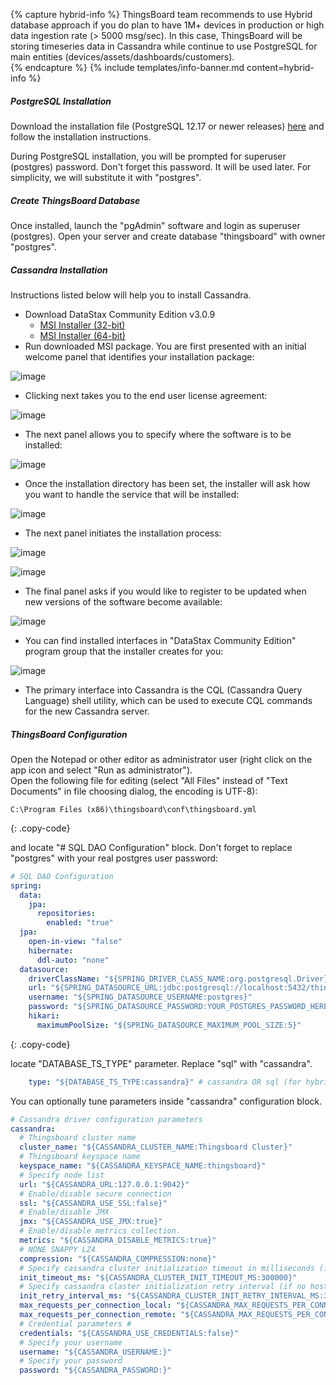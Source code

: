 {% capture hybrid-info %}
ThingsBoard team recommends to use Hybrid database approach if you do plan to have 1M+ devices in production or high data ingestion rate (> 5000 msg/sec).
In this case, ThingsBoard will be storing timeseries data in Cassandra while continue to use PostgreSQL for main entities (devices/assets/dashboards/customers).  
{% endcapture %}
{% include templates/info-banner.md content=hybrid-info %}

##### PostgreSQL Installation

Download the installation file (PostgreSQL 12.17 or newer releases) [here](https://www.enterprisedb.com/downloads/postgres-postgresql-downloads#windows) and follow the installation instructions.

During PostgreSQL installation, you will be prompted for superuser (postgres) password.
Don't forget this password. It will be used later. For simplicity, we will substitute it with "postgres".

##### Create ThingsBoard Database

Once installed, launch the "pgAdmin" software and login as superuser (postgres). 
Open your server and create database "thingsboard" with owner "postgres".

##### Cassandra Installation

Instructions listed below will help you to install Cassandra.

- Download DataStax Community Edition v3.0.9
    - [MSI Installer (32-bit)](http://downloads.datastax.com/community/datastax-community-32bit_3.0.9.msi)
    - [MSI Installer (64-bit)](http://downloads.datastax.com/community/datastax-community-64bit_3.0.9.msi)
- Run downloaded MSI package. You are first presented with an initial welcome panel that identifies your installation package:

 ![image](/images/user-guide/install/windows/windows-cassandra-1.png)
 
- Clicking next takes you to the end user license agreement:
 
 ![image](/images/user-guide/install/windows/windows-cassandra-2.png)
 
- The next panel allows you to specify where the software is to be installed:
   
 ![image](/images/user-guide/install/windows/windows-cassandra-3.png)

- Once the installation directory has been set, the installer will ask how you want to handle the service that will be installed:

 ![image](/images/user-guide/install/windows/windows-cassandra-4.png)

- The next panel initiates the installation process:

 ![image](/images/user-guide/install/windows/windows-cassandra-5.png)
 
 ![image](/images/user-guide/install/windows/windows-cassandra-6.png)

- The final panel asks if you would like to register to be updated when new versions of the software become available:

 ![image](/images/user-guide/install/windows/windows-cassandra-7.png)
 
- You can find installed interfaces in "DataStax Community Edition" program group that the installer creates for you:

 ![image](/images/user-guide/install/windows/windows-cassandra-8.png)
 
- The primary interface into Cassandra is the CQL (Cassandra Query Language) shell utility, which can be used to execute CQL commands for the new Cassandra server.

##### ThingsBoard Configuration

Open the Notepad or other editor as administrator user (right click on the app icon and select "Run as administrator").  
Open the following file for editing (select "All Files" instead of "Text Documents" in file choosing dialog, the encoding is UTF-8):

```text 
C:\Program Files (x86)\thingsboard\conf\thingsboard.yml
``` 
{: .copy-code}


and locate "# SQL DAO Configuration" block. Don't forget to replace "postgres" with your real postgres user password:

```yml
# SQL DAO Configuration
spring:
  data:
    jpa:
      repositories:
        enabled: "true"
  jpa:
    open-in-view: "false"
    hibernate:
      ddl-auto: "none"
  datasource:
    driverClassName: "${SPRING_DRIVER_CLASS_NAME:org.postgresql.Driver}"
    url: "${SPRING_DATASOURCE_URL:jdbc:postgresql://localhost:5432/thingsboard}"
    username: "${SPRING_DATASOURCE_USERNAME:postgres}"
    password: "${SPRING_DATASOURCE_PASSWORD:YOUR_POSTGRES_PASSWORD_HERE}"
    hikari:
      maximumPoolSize: "${SPRING_DATASOURCE_MAXIMUM_POOL_SIZE:5}"
``` 
{: .copy-code}

locate "DATABASE_TS_TYPE" parameter. Replace "sql" with "cassandra".

```yml
    type: "${DATABASE_TS_TYPE:cassandra}" # cassandra OR sql (for hybrid mode, only this value should be cassandra)
```

You can optionally tune parameters inside "cassandra" configuration block.

```yml
# Cassandra driver configuration parameters
cassandra:
  # Thingsboard cluster name
  cluster_name: "${CASSANDRA_CLUSTER_NAME:Thingsboard Cluster}"
  # Thingsboard keyspace name
  keyspace_name: "${CASSANDRA_KEYSPACE_NAME:thingsboard}"
  # Specify node list
  url: "${CASSANDRA_URL:127.0.0.1:9042}"
  # Enable/disable secure connection
  ssl: "${CASSANDRA_USE_SSL:false}"
  # Enable/disable JMX
  jmx: "${CASSANDRA_USE_JMX:true}"
  # Enable/disable metrics collection.
  metrics: "${CASSANDRA_DISABLE_METRICS:true}"
  # NONE SNAPPY LZ4
  compression: "${CASSANDRA_COMPRESSION:none}"
  # Specify cassandra cluster initialization timeout in milliseconds (if no hosts available during startup)
  init_timeout_ms: "${CASSANDRA_CLUSTER_INIT_TIMEOUT_MS:300000}"
  # Specify cassandra claster initialization retry interval (if no hosts available during startup)
  init_retry_interval_ms: "${CASSANDRA_CLUSTER_INIT_RETRY_INTERVAL_MS:3000}"
  max_requests_per_connection_local: "${CASSANDRA_MAX_REQUESTS_PER_CONNECTION_LOCAL:32768}"
  max_requests_per_connection_remote: "${CASSANDRA_MAX_REQUESTS_PER_CONNECTION_REMOTE:32768}"
  # Credential parameters #
  credentials: "${CASSANDRA_USE_CREDENTIALS:false}"
  # Specify your username
  username: "${CASSANDRA_USERNAME:}"
  # Specify your password
  password: "${CASSANDRA_PASSWORD:}"
```

